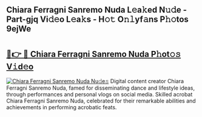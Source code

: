 ## Chiara Ferragni Sanremo Nuda L𝚎a𝚔ed N𝚞𝚍e - Part-gjq Vi𝚍𝚎o L𝚎a𝚔s - H𝚘𝚝 O𝚗𝚕yf𝚊ns P𝚑𝚘tos 9ejWe

# <h2><a href="http://kf7n8v.oniu.top/?m=Chiara+Ferragni+Sanremo+Nuda">🔗👉 🔴 Chiara Ferragni Sanremo Nuda P𝚑ot𝚘𝚜 V𝚒d𝚎o</a></h2>

[![Chiara Ferragni Sanremo Nuda Nu𝚍e𝚜](https://i.imgur.com/0qMVB7G.gif)](http://kf7n8v.oniu.top/?m=Chiara+Ferragni+Sanremo+Nuda)
Digital content creator Chiara Ferragni Sanremo Nuda, famed for disseminating dance and lifestyle ideas, through performances and personal vlogs on social media. Skilled acrobat Chiara Ferragni Sanremo Nuda, celebrated for their remarkable abilities and achievements in performing acrobatic feats.  
